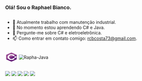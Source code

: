 ### Olá! Sou o Raphael Bianco. 
##
- 🔭 Atualmente trabalho com manutenção industrial.
- 🌱 No momento estou aprendendo C# e Java.
- 💬 Pergunte-me sobre C# e eletroeletrônica.
- 📫 Como entrar em contato comigo: rcbcosta73@gmail.com.

<div>
  <a href-"http://github.com/CostaBic">
  <img height
## 
<div style="display: inline_block"><br>
  <img align="center" alt="Rapha-Csharp" height="30" width="40" src="https://raw.githubusercontent.com/devicons/devicon/master/icons/csharp/csharp-original.svg">

<img align="center" alt="Rapha-Java" height="30" width="40" src="https://icongr.am/devicon/java-original.svg?size=128&color=currentColor">

  
  ##
 
<div> 
    <a href="https://instagram.com/raphael.b1anchi?igshid=YTQwZjQ0NmI0OA==" target="_blank"><img src="https://img.shields.io/badge/-Instagram-%23E4405F?style=for-the-badge&logo=instagram&logoColor=white" target="_blank"></a>
 	<a href="https://www.twitch.tv/rafaballerinii" target="_blank"><img src="https://img.shields.io/badge/Twitch-9146FF?style=for-the-badge&logo=twitch&logoColor=white" target="_blank"></a>
 <a href="https://discord.gg/wagxzStdcR" target="_blank"><img src="https://img.shields.io/badge/Discord-7289DA?style=for-the-badge&logo=discord&logoColor=white" target="_blank"></a> 
  <a href = "mailto:contatorafaballerini@gmail.com"><img src="https://img.shields.io/badge/-Gmail-%23333?style=for-the-badge&logo=gmail&logoColor=white" target="_blank"></a>
  <a href="https://www.linkedin.com/in/rafaella-ballerini-45875016a" target="_blank"><img src="https://img.shields.io/badge/-LinkedIn-%230077B5?style=for-the-badge&logo=linkedin&logoColor=white" target="_blank"></a> 
  
</div>

